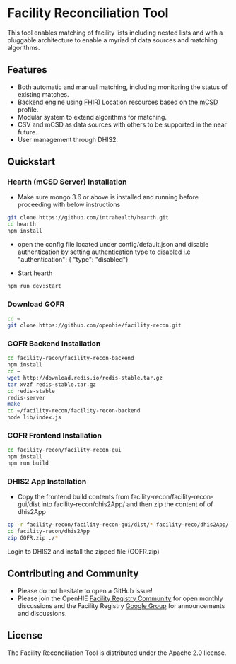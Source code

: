 # Facility Reconciliation Tool
This tool enables matching of facility lists including nested lists and with a pluggable architecture to enable a myriad of data sources and matching algorithms.

## Features
* Both automatic and manual matching, including monitoring the status of existing matches.
* Backend engine using [FHIR](https://www.hl7.org/fhir/location.html)) Location resources based on the [mCSD](http://wiki.ihe.net/index.php/Mobile_Care_Services_Discovery_(mCSD)) profile.
* Modular system to extend algorithms for matching.
* CSV and mCSD as data sources with others to be supported in the near future.
* User management through DHIS2.

## Quickstart
### Hearth (mCSD Server) Installation
* Make sure mongo 3.6 or above is installed and running before proceeding with below instructions

```sh
git clone https://github.com/intrahealth/hearth.git
cd hearth
npm install
```
* open the config file located under config/default.json and disable authentication by setting authentication type to disabled
i.e "authentication": { "type": "disabled"}

* Start hearth
```sh
npm run dev:start
```

### Download GOFR
```sh
cd ~
git clone https://github.com/openhie/facility-recon.git
```
### GOFR Backend Installation
```sh
cd facility-recon/facility-recon-backend
npm install
cd ~
wget http://download.redis.io/redis-stable.tar.gz
tar xvzf redis-stable.tar.gz
cd redis-stable
redis-server
make
cd ~/facility-recon/facility-recon-backend
node lib/index.js
```
### GOFR Frontend Installation
```sh
cd facility-recon/facility-recon-gui
npm install
npm run build
```
### DHIS2 App Installation
* Copy the frontend build contents from facility-recon/facility-recon-gui/dist into facility-recon/dhis2App/ and then zip the content of of dhis2App
```sh
cp -r facility-recon/facility-recon-gui/dist/* facility-reco/dhis2App/
cd facility-recon/dhis2App
zip GOFR.zip ./*
```
Login to DHIS2 and install the zipped file (GOFR.zip)

## Contributing and Community
* Please do not hesitate to open a GitHub issue! 
* Please join the OpenHIE [Facility Registry Community](https://wiki.ohie.org/display/SUB/Facility+Registry+Community) for open monthly discussions and the Facility Registry [Google Group](https://groups.google.com/forum/#!forum/facility-registry) for announcements and discussions.

## License
The Facility Reconciliation Tool is distributed under the Apache 2.0 license.
